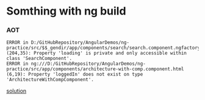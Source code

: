 # Somthing with **ng build**

### AOT

```
ERROR in D:/GitHubRepository/AngularDemos/ng-practice/src/$$_gendir/app/components/search/search.component.ngfactory.ts (204,35): Property 'loading' is private and only accessible within class 'SearchComponent'.
ERROR in ng:///D:/GitHubRepository/AngularDemos/ng-practice/src/app/components/architecture-with-comp.component.html (6,19): Property 'loggedIn' does not exist on type 'ArchitectureWithCompComponent'.
```

[solution](https://github.com/angular/angular-cli/issues/6108)